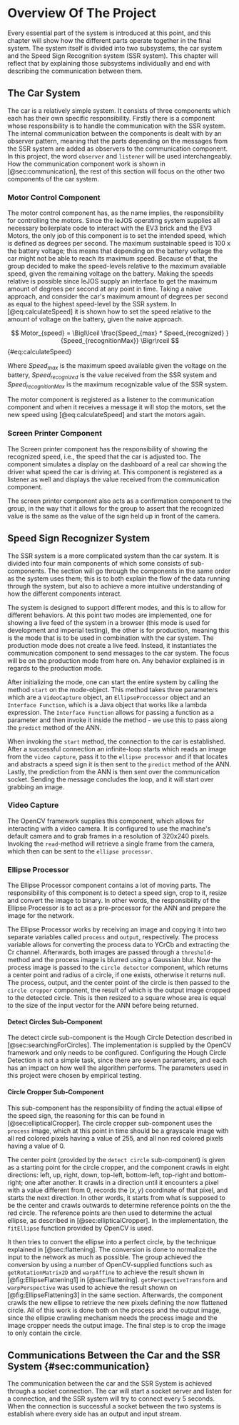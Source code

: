 # Overview Of The Project
Every essential part of the system is introduced at this point, and this chapter will show how the different parts operate together in the final system. The system itself is divided into two subsystems, the car system and the Speed Sign Recognition system (SSR system). This chapter will reflect that by explaining those subsystems individually and end with describing the communication between them.

## The Car System
The car is a relatively simple system. It consists of three components which each has their own specific responsibility. Firstly there is a component whose responsibility is to handle the communication with the SSR system. The internal communication between the components is dealt with by an observer pattern, meaning that the parts depending on the messages from the SSR system are added as observers to the communication component. In this project, the word `observer` and `listener` will be used interchangeably. How the communication component work is shown in [@sec:communication], the rest of this section will focus on the other two components of the car system.

### Motor Control Component
The motor control component has, as the name implies, the responsibility for controlling the motors. Since the leJOS operating system supplies all necessary boilerplate code to interact with the EV3 brick and the EV3 Motors, the only job of this component is to set the intended speed, which is defined as degrees per second. The maximum sustainable speed is 100 x the battery voltage; this means that depending on the battery voltage the car might not be able to reach its maximum speed. Because of that, the group decided to make the speed-levels relative to the maximum available speed, given the remaining voltage on the battery. Making the speeds relative is possible since leJOS supply an interface to get the maximum amount of degrees per second at any point in time. Taking a naive approach, and consider the car's maximum amount of degrees per second as equal to the highest speed-level by the SSR system.  In [@eq:calculateSpeed] it is shown how to set the speed relative to the amount of voltage on the battery, given the naive approach.

$$ Motor_{speed} = \Bigl\lceil \frac{Speed_{max} * Speed_{recognized} }{Speed_{recognitionMax}} \Bigr\rceil $${#eq:calculateSpeed}

Where $Speed_{max}$ is the maximum speed available given the voltage on the battery, $Speed_{recognized}$ is the value received from the SSR system and $Speed_{recognitionMax}$ is the maximum recognizable value of the SSR system.

The motor component is registered as a listener to the communication component and when it receives a message it will stop the motors, set the new speed using [@eq:calculateSpeed] and start the motors again.

### Screen Printer Component
The Screen printer component has the responsibility of showing the recognized speed, i.e., the speed that the car is adjusted too. The component simulates a display on the dashboard of a real car showing the driver what speed the car is driving at. This component is registered as a listener as well and displays the value received from the communication component.

The screen printer component also acts as a confirmation component to the group, in the way that it allows for the group to assert that the recognized value is the same as the value of the sign held up in front of the camera.

## Speed Sign Recognizer System
The SSR system is a more complicated system than the car system. It is divided into four main components of which some consists of sub-components. The section will go through the components in the same order as the system uses them; this is to both explain the flow of the data running through the system, but also to achieve a more intuitive understanding of how the different components interact.

The system is designed to support different modes, and this is to allow for different behaviors. At this point two modes are implemented, one for showing a live feed of the system in a browser (this mode is used for development and imperial testing), the other is for production, meaning this is the mode that is to be used in combination with the car system. The production mode does not create a live feed. Instead, it instantiates the communication component to send messages to the car system. The focus will be on the production mode from here on. Any behavior explained is in regards to the production mode.

After initializing the mode, one can start the entire system by calling the method `start` on the mode-object. This method takes three parameters which are a `VideoCapture` object, an `EllipseProccessor` object and an `Interface Function`, which is a Java object that works like a lambda expression. The `Interface Function` allows for passing a function as a parameter and then invoke it inside the method - we use this to pass along the `predict` method of the ANN.

When invoking the `start` method, the connection to the car is established. After a successful connection an infinite-loop starts which reads an image from the `video capture`, pass it to the `ellipse processor` and if that locates and abstracts a speed sign it is then sent to the `predict` method of the ANN. Lastly, the prediction from the ANN is then sent over the communication socket. Sending the message concludes the loop, and it will start over grabbing an image. 

### Video Capture
The OpenCV framework supplies this component, which allows for interacting with a video camera. It is configured to use the machine's default camera and to grab frames in a resolution of 320x240 pixels.  Invoking the `read`-method will retrieve a single frame from the camera, which then can be sent to the `ellipse processor`.

### Ellipse Processor
The Ellipse Processor component contains a lot of moving parts. The responsibility of this component is to detect a speed sign, crop to it, resize and convert the image to binary. In other words, the responsibility of the Ellipse Processor is to act as a pre-processor for the ANN and prepare the image for the network.

The Ellipse Processor works by receiving an image and copying it into two separate variables called `process` and `output`, respectively. The process variable allows for converting the process data to YCrCb and extracting the Cr channel. Afterwards, both images are passed through a `threshold`-method and the process image is blurred using a Gaussian blur. Now the process image is passed to the `circle detector` component, which returns a center point and radius of a circle, if one exists, otherwise it returns null. The process, output, and the center point of the circle is then passed to the `circle cropper` component, the result of which is the output image cropped to the detected circle. This is then resized to a square whose area is equal to the size of the input vector for the ANN before being returned.

#### Detect Circles Sub-Component
The detect circle sub-component is the Hough Circle Detection described in [@sec:searchingForCircles]. The implementation is supplied by the OpenCV framework and only needs to be configured. Configuring the Hough Circle Detection is not a simple task, since there are seven parameters, and each has an impact on how well the algorithm performs. The parameters used in this project were chosen by empirical testing.

#### Circle Cropper Sub-Component
This sub-component has the responsibility of finding the actual ellipse of the speed sign, the reasoning for this can be found in [@sec:ellipticalCropper]. The circle cropper sub-component uses the `process` image, which at this point in time should be a grayscale image with all red colored pixels having a value of 255, and all non red colored pixels having a value of 0.

The center point (provided by the `detect circle` sub-component) is given as a starting point for the circle cropper, and the component crawls in eight directions: left, up, right, down, top-left, bottom-left, top-right and bottom-right; one after another. It crawls in a direction until it encounters a pixel with a value different from 0, records the $(x,y)$ coordinate of that pixel, and starts the next direction. In other words, it starts from what is supposed to be the center and crawls outwards to determine reference points on the the red circle. The reference points are then used to determine the actual ellipse, as described in [@sec:ellipticalCropper]. In the implementation, the `fitEllipse` function provided by OpenCV is used. 

It then tries to convert the ellipse into a perfect circle, by the technique explained in [@sec:flattening]. The conversion is done to normalize the input to the network as much as possible. The group achieved the conversion by using a number of OpenCV-supplied functions such as `getRotationMatrix2D` and `warpAffine` to achieve the result shown in  [@fig:EllipseFlattening1] in [@sec:flattening]. `getPerspectiveTransform` and `warpPerspective` was used to achieve the result shown on [@fig:EllipseFlattening3] in the same section.  Afterwards, the component crawls the new ellipse to retrieve the new pixels defining the now flattened circle. All of this work is done both on the process and the output image, since the ellipse crawling mechanism needs the process image and the image cropper needs the output image. The final step is to crop the image to only contain the circle.

## Communications Between the Car and the SSR System {#sec:communication}
The communication between the car and the SSR System is achieved through a socket connection. The car will start a socket server and listen for a connection, and the SSR system will try to connect every 5 seconds. When the connection is successful a socket between the two systems is establish where every side has an output and input stream.
